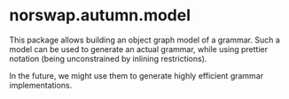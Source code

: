 # norswap.autumn.model

This package allows building an object graph model of a grammar. Such a model can be used to
generate an actual grammar, while using prettier notation (being unconstrained by inlining
restrictions).

In the future, we might use them to generate highly efficient grammar implementations.